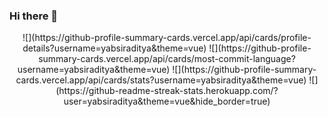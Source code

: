 ### Hi there 👋

<!--
**yabsiraditya/yabsiraditya** is a ✨ _special_ ✨ repository because its `README.md` (this file) appears on your GitHub profile.

Here are some ideas to get you started:

- 🔭 I’m currently working on ...
- 🌱 I’m currently learning ...
- 👯 I’m looking to collaborate on ...
- 🤔 I’m looking for help with ...
- 💬 Ask me about ...
- 📫 How to reach me: ...
- 😄 Pronouns: ...
- ⚡ Fun fact: ...
-->

<div align="center">
  <div style="display: flex; align-items:center;" >
    ![](https://github-profile-summary-cards.vercel.app/api/cards/profile-details?username=yabsiraditya&theme=vue)
    ![](https://github-profile-summary-cards.vercel.app/api/cards/most-commit-language?username=yabsiraditya&theme=vue)
    ![](https://github-profile-summary-cards.vercel.app/api/cards/stats?username=yabsiraditya&theme=vue)
    ![](https://github-readme-streak-stats.herokuapp.com/?user=yabsiraditya&theme=vue&hide_border=true)
  </div>
</div>
